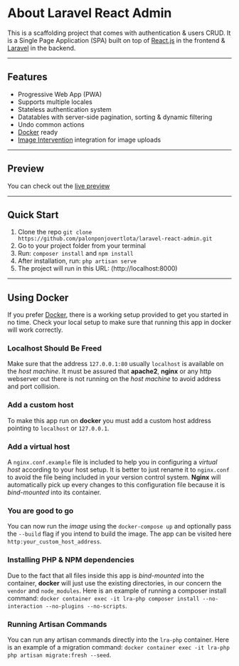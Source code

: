 # About Laravel React Admin

This is a scaffolding project that comes with authentication &
users CRUD. It is a Single Page Application (SPA) built on top of [React.js](https://reactjs.org)
in the frontend & [Laravel](https://laravel.com) in the backend.

---

## Features

-   Progressive Web App (PWA)
-   Supports multiple locales
-   Stateless authentication system
-   Datatables with server-side pagination, sorting & dynamic filtering
-   Undo common actions
-   [Docker](https://www.docker.com) ready
-   [Image Intervention](http://image.intervention.io/) integration for image uploads

---

## Preview

You can check out the [live preview](https://laravel-react-admin.herokuapp.com)

---

## Quick Start

1. Clone the repo `git clone https://github.com/palonponjovertlota/laravel-react-admin.git`
2. Go to your project folder from your terminal
3. Run: `composer install` and `npm install`
4. After installation, run: `php artisan serve`
5. The project will run in this URL: (http://localhost:8000)

---

## Using Docker

If you prefer [Docker](https://www.docker.com), there is a working setup provided to get you started in no time.
Check your local setup to make sure that running this app in docker will work correctly.

### Localhost Should Be Freed

Make sure that the address `127.0.0.1:80` usually `localhost` is available on the _host machine_. It must be assured that **apache2**, **nginx** or any http webserver out there is not running on the _host machine_ to avoid address and port collision.

### Add a custom host

To make this app run on **docker** you must add a custom host address pointing to `localhost` or `127.0.0.1`.

### Add a virtual host

A `nginx.conf.example` file is included to help you in configuring a _virtual host_ according to your host setup. It is better to just rename it to `nginx.conf` to avoid the file being included in your version control system. **Nginx** will automatically pick up every changes to this configuration file because it is _bind-mounted_ into its container.

### You are good to go

You can now run the _image_ using the `docker-compose up` and optionally pass the `--build` flag if you intend to build the image. The app can be visited here `http:your_custom_host_address`.

### Installing PHP & NPM dependencies

Due to the fact that all files inside this app is _bind-mounted_ into the container, **docker** will just use the existing directories, in our concern the `vendor` and `node_modules`. Here is an example of running a composer install command: `docker container exec -it lra-php composer install --no-interaction --no-plugins --no-scripts`.

### Running Artisan Commands

You can run any artisan commands directly into the `lra-php` container. Here is an example of a migration command: `docker container exec -it lra-php php artisan migrate:fresh --seed`.
